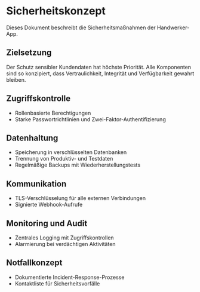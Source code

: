 # Sicherheitskonzept

Dieses Dokument beschreibt die Sicherheitsmaßnahmen der Handwerker-App.

## Zielsetzung
Der Schutz sensibler Kundendaten hat höchste Priorität. Alle Komponenten sind so konzipiert, dass Vertraulichkeit, Integrität und Verfügbarkeit gewahrt bleiben.

## Zugriffskontrolle
- Rollenbasierte Berechtigungen
- Starke Passwortrichtlinien und Zwei-Faktor-Authentifizierung

## Datenhaltung
- Speicherung in verschlüsselten Datenbanken
- Trennung von Produktiv- und Testdaten
- Regelmäßige Backups mit Wiederherstellungstests

## Kommunikation
- TLS-Verschlüsselung für alle externen Verbindungen
- Signierte Webhook-Aufrufe

## Monitoring und Audit
- Zentrales Logging mit Zugriffskontrollen
- Alarmierung bei verdächtigen Aktivitäten

## Notfallkonzept
- Dokumentierte Incident-Response-Prozesse
- Kontaktliste für Sicherheitsvorfälle
